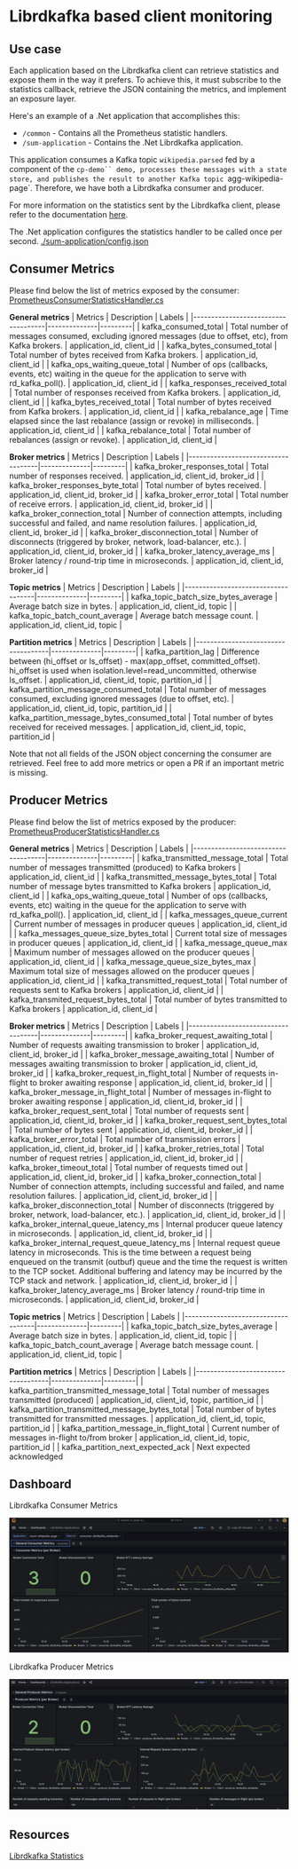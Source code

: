 # Librdkafka based client monitoring

## Use case

Each application based on the Librdkafka client can retrieve statistics and expose them in the way it prefers. To achieve this, it must subscribe to the statistics callback, retrieve the JSON containing the metrics, and implement an exposure layer.

Here's an example of a .Net application that accomplishes this:

- `/common` - Contains all the Prometheus statistic handlers.
- `/sum-application` - Contains the .Net Librdkafka application.

This application consumes a Kafka topic `wikipedia.parsed` fed by a component of the `cp-demo`` demo, processes these messages with a state store, and publishes the result to another Kafka topic `agg-wikipedia-page`. Therefore, we have both a Librdkafka consumer and producer.

For more information on the statistics sent by the Librdkafka client, please refer to the documentation [here](https://github.com/confluentinc/librdkafka/blob/master/STATISTICS.md).

The .Net application configures the statistics handler to be called once per second. [./sum-application/config.json](./sum-application/config.json)

## Consumer Metrics

Please find below the list of metrics exposed by the consumer:
[PrometheusConsumerStatisticsHandler.cs](./common/Prometheus/PrometheusConsumerStatisticsHandler.cs)

**General metrics**
| Metrics                            | Description  | Labels  |
|------------------------------------|--------------|---------|
|  kafka_consumed_total              | Total number of messages consumed, excluding ignored messages (due to offset, etc), from Kafka brokers.  |  application_id, client_id       |
|  kafka_bytes_consumed_total        | Total number of bytes received from Kafka brokers.                                                           |  application_id, client_id       |
|  kafka_ops_waiting_queue_total     | Number of ops (callbacks, events, etc) waiting in the queue for the application to serve with rd_kafka_poll().       |  application_id, client_id       |
|  kafka_responses_received_total    | Total number of responses received from Kafka brokers.                                                       |  application_id, client_id       |
|  kafka_bytes_received_total        | Total number of bytes received from Kafka brokers.                                                           |  application_id, client_id       |
|  kafka_rebalance_age               | Time elapsed since the last rebalance (assign or revoke) in milliseconds.                                         |  application_id, client_id       |
|  kafka_rebalance_total             | Total number of rebalances (assign or revoke).                                                               |  application_id, client_id       |

**Broker metrics**
| Metrics                            | Description  | Labels  |
|------------------------------------|--------------|---------|
|  kafka_broker_responses_total      | Total number of responses received.                                                             |  application_id, client_id, broker_id       |
|  kafka_broker_responses_byte_total | Total number of bytes received.                                                                 |  application_id, client_id, broker_id       |
|  kafka_broker_error_total          | Total number of receive errors.                                                                 |  application_id, client_id, broker_id       |
|  kafka_broker_connection_total     | Number of connection attempts, including successful and failed, and name resolution failures.   |  application_id, client_id, broker_id       |
|  kafka_broker_disconnection_total  | Number of disconnects (triggered by broker, network, load-balancer, etc.).                      |  application_id, client_id, broker_id       |
|  kafka_broker_latency_average_ms   | Broker latency / round-trip time in microseconds.                                               |  application_id, client_id, broker_id       |

**Topic metrics**
| Metrics                            | Description  | Labels  |
|------------------------------------|--------------|---------|
|  kafka_topic_batch_size_bytes_average      | Average batch size in bytes.     |  application_id, client_id, topic       |
|  kafka_topic_batch_count_average           | Average batch message count.     |  application_id, client_id, topic       |

**Partition metrics**
| Metrics                            | Description  | Labels  |
|------------------------------------|--------------|---------|
|  kafka_partition_lag                      | Difference between (hi_offset or ls_offset) - max(app_offset, committed_offset). hi_offset is used when isolation.level=read_uncommitted, otherwise ls_offset.     |  application_id, client_id, topic, partition_id       |
|  kafka_partition_message_consumed_total   | Total number of messages consumed, excluding ignored messages (due to offset, etc).                                            |  application_id, client_id, topic, partition_id   |
|  kafka_partition_message_bytes_consumed_total           | Total number of bytes received for received messages.     |  application_id, client_id, topic, partition_id       |


Note that not all fields of the JSON object concerning the consumer are retrieved. Feel free to add more metrics or open a PR if an important metric is missing.

## Producer Metrics

Please find below the list of metrics exposed by the producer:
[PrometheusProducerStatisticsHandler.cs](./common/Prometheus/PrometheusProducerStatisticsHandler.cs)

**General metrics**
| Metrics                            | Description  | Labels  |
|------------------------------------|--------------|---------|
|  kafka_transmitted_message_total        | Total number of messages transmitted (produced) to Kafka brokers                                            |  application_id, client_id       |
|  kafka_transmitted_message_bytes_total  | Total number of message bytes transmitted to Kafka brokers                                                  |  application_id, client_id       |
|  kafka_ops_waiting_queue_total          | Number of ops (callbacks, events, etc) waiting in the queue for the application to serve with rd_kafka_poll().      |  application_id, client_id       |
|  kafka_messages_queue_current           | Current number of messages in producer queues                                                               |  application_id, client_id       |
|  kafka_messages_queue_size_bytes_total  | Current total size of messages in producer queues                                                           |  application_id, client_id       |
|  kafka_message_queue_max                | Maximum number of messages allowed on the producer queues                                                   |  application_id, client_id       |
|  kafka_message_queue_size_bytes_max     | Maximum total size of messages allowed on the producer queues                                               |  application_id, client_id       |
|  kafka_transmitted_request_total        | Total number of requests sent to Kafka brokers                                                              |  application_id, client_id       |
|  kafka_transmited_request_bytes_total   | Total number of bytes transmitted to Kafka brokers                                                          |  application_id, client_id       |

**Broker metrics**
| Metrics                            | Description  | Labels  |
|------------------------------------|--------------|---------|
|  kafka_broker_request_awaiting_total                   | Number of requests awaiting transmission to broker        |  application_id, client_id, broker_id       |
|  kafka_broker_message_awaiting_total                   | Number of messages awaiting transmission to broker        |  application_id, client_id, broker_id       |
|  kafka_broker_request_in_flight_total                  | Number of requests in-flight to broker awaiting response  |  application_id, client_id, broker_id       |
|  kafka_broker_message_in_flight_total                  | Number of messages in-flight to broker awaiting response  |  application_id, client_id, broker_id       |
|  kafka_broker_request_sent_total                       | Total number of requests sent                             |  application_id, client_id, broker_id       |
|  kafka_broker_request_sent_bytes_total                 | Total number of bytes sent                                |  application_id, client_id, broker_id       |
|  kafka_broker_error_total                              | Total number of transmission errors                       |  application_id, client_id, broker_id       |
|  kafka_broker_retries_total                            | Total number of request retries                           |  application_id, client_id, broker_id       |
|  kafka_broker_timeout_total                            | Total number of requests timed out                        |  application_id, client_id, broker_id       |
|  kafka_broker_connection_total                         | Number of connection attempts, including successful and failed, and name resolution failures.           |  application_id, client_id, broker_id       |
|  kafka_broker_disconnection_total                      | Number of disconnects (triggered by broker, network, load-balancer, etc.).                              |  application_id, client_id, broker_id       |
|  kafka_broker_internal_queue_latency_ms                | Internal producer queue latency in microseconds.           |  application_id, client_id, broker_id       |
|  kafka_broker_internal_request_queue_latency_ms        | Internal request queue latency in microseconds. This is the time between a request being enqueued on the transmit (outbuf) queue and the time the request is written to the TCP socket. Additional buffering and latency may be incurred by the TCP stack and network.                                               |  application_id, client_id, broker_id       |
|  kafka_broker_latency_average_ms                       | Broker latency / round-trip time in microseconds.          |  application_id, client_id, broker_id       |

**Topic metrics**
| Metrics                            | Description  | Labels  |
|------------------------------------|--------------|---------|
|  kafka_topic_batch_size_bytes_average      | Average batch size in bytes.     |  application_id, client_id, topic       |
|  kafka_topic_batch_count_average           | Average batch message count.     |  application_id, client_id, topic       |

**Partition metrics**
| Metrics                            | Description  | Labels  |
|------------------------------------|--------------|---------|
|  kafka_partition_transmitted_message_total        | Total number of messages transmitted (produced)      |  application_id, client_id, topic, partition_id       |
|  kafka_partition_transmitted_message_bytes_total  | Total number of bytes transmitted for transmitted messages.         |  application_id, client_id, topic, partition_id   |
|  kafka_partition_message_in_flight_total          | Current number of messages in-flight to/from broker  |  application_id, client_id, topic, partition_id       |
|  kafka_partition_next_expected_ack                | Next expected acknowledged

## Dashboard

Librdkafka Consumer Metrics

![librdkafka consumer](../img/librdkafka-consumer.png)

Librdkafka Producer Metrics

![librdkafka producer](../img/librdkafka-producer.png)

## Resources

[Librdkafka Statistics](https://github.com/confluentinc/librdkafka/blob/master/STATISTICS.md)